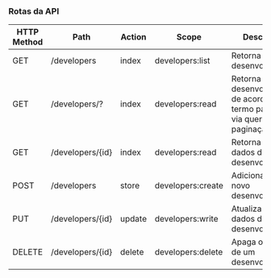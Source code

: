 ### Rotas da API
| HTTP Method	| Path | Action | Scope | Desciption  |
| ----- | ----- | ----- | ---- |------------- |
| GET      | /developers      | index  | developers:list   | Retorna todos os desenvolvedores
| GET      | /developers/?    | index  | developers:read   | Retorna os desenvolvedores de acordo com o termo passado via querystring e paginação
| GET      | /developers/{id} | index  | developers:read   | Retorna os dados de um desenvolvedor
| POST     | /developers      | store  | developers:create | Adiciona um novo desenvolvedor
| PUT      | /developers/{id} | update | developers:write  | Atualiza os dados de um desenvolvedor
| DELETE   | /developers/{id} | delete | developers:delete | Apaga o registro de um desenvolvedor